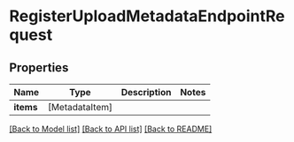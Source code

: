# RegisterUploadMetadataEndpointRequest

## Properties

Name | Type | Description | Notes
------------ | ------------- | ------------- | -------------
**items** | [MetadataItem] |  | 

[[Back to Model list]](../#documentation-for-models) [[Back to API list]](../#documentation-for-api-endpoints) [[Back to README]](../)


